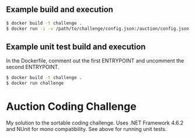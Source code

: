 ## Example build and execution

```bash
$ docker build -t challenge .
$ docker run -i -v /path/to/challenge/config.json:/auction/config.json challenge < /path/to/challenge/input.json
```

## Example unit test build and execution
In the Dockerfile, comment out the first ENTRYPOINT and uncomment the second ENTRYPOINT.

```bash
$ docker build -t challenge .
$ docker run challenge
```

# Auction Coding Challenge

My solution to the sortable coding challenge. Uses .NET Framework 4.6.2 and NUnit for mono compatibility. See above for running unit tests.